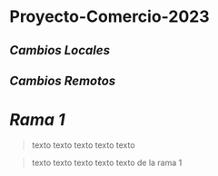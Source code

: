 # Proyecto-Comercio-2023

## *Cambios Locales*
## *Cambios Remotos*

# *Rama 1*
> texto texto texto texto texto

> texto texto texto texto texto de la rama 1

